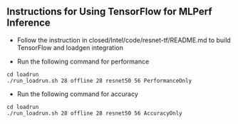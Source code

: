 ## Instructions for Using TensorFlow for MLPerf Inference
* Follow the instruction in closed/Intel/code/resnet-tf/README.md to build
TensorFlow and loadgen integration

* Run the following command for performance
```
cd loadrun
./run_loadrun.sh 28 offline 28 resnet50 56 PerformanceOnly
```
* Run the following command for accuracy
```
cd loadrun
./run_loadrun.sh 28 offline 28 resnet50 56 AccuracyOnly
```
